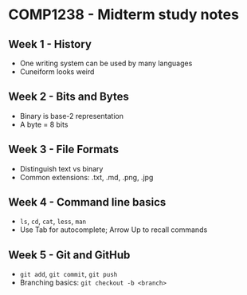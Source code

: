 # COMP1238 - Midterm study notes

## Week 1 - History
- One writing system can be used by many languages
- Cuneiform looks weird

## Week 2 - Bits and Bytes
- Binary is base-2 representation
- A byte = 8 bits

## Week 3 - File Formats
- Distinguish text vs binary
- Common extensions: .txt, .md, .png, .jpg

## Week 4 - Command line basics
- `ls`, `cd`, `cat`, `less`, `man`
- Use Tab for autocomplete; Arrow Up to recall commands

## Week 5 - Git and GitHub
- `git add`, `git commit`, `git push`
- Branching basics: `git checkout -b <branch>`
